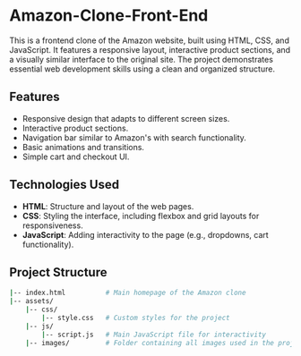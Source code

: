# Amazon-Clone-Front-End
This is a frontend clone of the Amazon website, built using HTML, CSS, and JavaScript. It features a responsive layout, interactive product sections, and a visually similar interface to the original site. The project demonstrates essential web development skills using a clean and organized structure.

## Features

- Responsive design that adapts to different screen sizes.
- Interactive product sections.
- Navigation bar similar to Amazon's with search functionality.
- Basic animations and transitions.
- Simple cart and checkout UI.

## Technologies Used

- **HTML**: Structure and layout of the web pages.
- **CSS**: Styling the interface, including flexbox and grid layouts for responsiveness.
- **JavaScript**: Adding interactivity to the page (e.g., dropdowns, cart functionality).

## Project Structure

```bash
|-- index.html          # Main homepage of the Amazon clone
|-- assets/
    |-- css/
        |-- style.css   # Custom styles for the project
    |-- js/
        |-- script.js   # Main JavaScript file for interactivity
    |-- images/         # Folder containing all images used in the project
